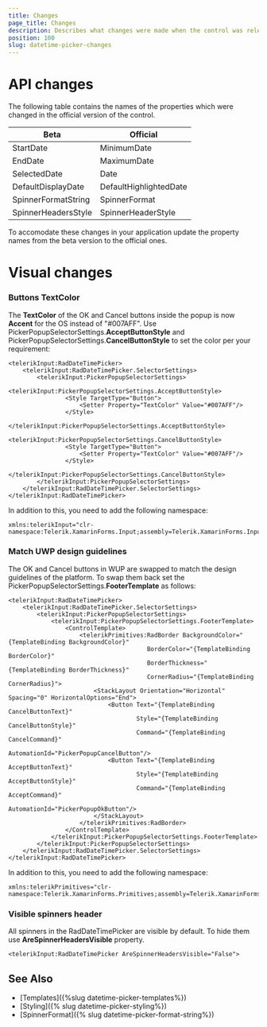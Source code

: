 ```yaml
---
title: Changes
page_title: Changes
description: Describes what changes were made when the control was released with its official version
position: 100
slug: datetime-picker-changes
---
```


# API changes

The following table contains the names of the properties which were changed in the official version of the control.

| Beta | Official |
| -------- | -------- |
| StartDate | MinimumDate |
| EndDate | MaximumDate |
| SelectedDate | Date |
| DefaultDisplayDate | DefaultHighlightedDate |
| SpinnerFormatString | SpinnerFormat |
| SpinnerHeadersStyle | SpinnerHeaderStyle |

To accomodate these changes in your application update the property names from the beta version to the official ones.

# Visual changes

### Buttons TextColor

The **TextColor** of the OK and Cancel buttons inside the popup is now **Accent** for the OS instead of "#007AFF". Use PickerPopupSelectorSettings.**AcceptButtonStyle** and PickerPopupSelectorSettings.**CancelButtonStyle** to set the color per your requirement:

```XAML
<telerikInput:RadDateTimePicker>
    <telerikInput:RadDateTimePicker.SelectorSettings>
        <telerikInput:PickerPopupSelectorSettings>
            <telerikInput:PickerPopupSelectorSettings.AcceptButtonStyle>
                <Style TargetType="Button">
                    <Setter Property="TextColor" Value="#007AFF"/>
                </Style>
            </telerikInput:PickerPopupSelectorSettings.AcceptButtonStyle>
            <telerikInput:PickerPopupSelectorSettings.CancelButtonStyle>
                <Style TargetType="Button">
                    <Setter Property="TextColor" Value="#007AFF"/>
                </Style>
            </telerikInput:PickerPopupSelectorSettings.CancelButtonStyle>
        </telerikInput:PickerPopupSelectorSettings>
    </telerikInput:RadDateTimePicker.SelectorSettings>
</telerikInput:RadDateTimePicker>
```

In addition to this, you need to add the following namespace:

```XAML
xmlns:telerikInput="clr-namespace:Telerik.XamarinForms.Input;assembly=Telerik.XamarinForms.Input"
```

### Match UWP design guidelines

The OK and Cancel buttons in WUP are swapped to match the design guidelines of the platform. To swap them back set the PickerPopupSelectorSettings.**FooterTemplate** as follows:

```XAML
<telerikInput:RadDateTimePicker>
    <telerikInput:RadDateTimePicker.SelectorSettings>
        <telerikInput:PickerPopupSelectorSettings>
            <telerikInput:PickerPopupSelectorSettings.FooterTemplate>
                <ControlTemplate>
                    <telerikPrimitives:RadBorder BackgroundColor="{TemplateBinding BackgroundColor}"
                                       BorderColor="{TemplateBinding BorderColor}"
                                       BorderThickness="{TemplateBinding BorderThickness}"
                                       CornerRadius="{TemplateBinding CornerRadius}">
                        <StackLayout Orientation="Horizontal" Spacing="0" HorizontalOptions="End">
                            <Button Text="{TemplateBinding CancelButtonText}"
                                    Style="{TemplateBinding CancelButtonStyle}"
                                    Command="{TemplateBinding CancelCommand}" 
                                    AutomationId="PickerPopupCancelButton"/>
                            <Button Text="{TemplateBinding AcceptButtonText}"
                                    Style="{TemplateBinding AcceptButtonStyle}"
                                    Command="{TemplateBinding AcceptCommand}"
                                    AutomationId="PickerPopupOkButton"/>
                        </StackLayout>
                    </telerikPrimitives:RadBorder>
                </ControlTemplate>
            </telerikInput:PickerPopupSelectorSettings.FooterTemplate>
        </telerikInput:PickerPopupSelectorSettings>
    </telerikInput:RadDateTimePicker.SelectorSettings>
</telerikInput:RadDateTimePicker>
```

In addition to this, you need to add the following namespace:

```XAML
xmlns:telerikPrimitives="clr-namespace:Telerik.XamarinForms.Primitives;assembly=Telerik.XamarinForms.Primitives"
```

### Visible spinners header

All spinners in the RadDateTimePicker are visible by default. To hide them use **AreSpinnerHeadersVisible** property.

```XAML
<telerikInput:RadDateTimePicker AreSpinnerHeadersVisible="False">
```

## See Also

- [Templates]({%slug datetime-picker-templates%})
- [Styling]({% slug datetime-picker-styling%})
- [SpinnerFormat]({% slug datetime-picker-format-string%})